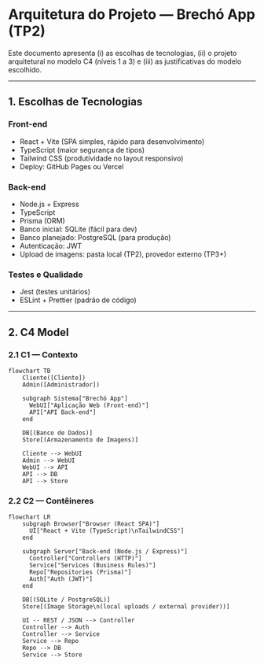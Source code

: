 # Arquitetura do Projeto — Brechó App (TP2)

Este documento apresenta (i) as escolhas de tecnologias, (ii) o projeto arquitetural no modelo C4 (níveis 1 a 3) e (iii) as justificativas do modelo escolhido.

---

## 1. Escolhas de Tecnologias

### Front-end
- React + Vite (SPA simples, rápido para desenvolvimento)
- TypeScript (maior segurança de tipos)
- Tailwind CSS (produtividade no layout responsivo)
- Deploy: GitHub Pages ou Vercel

### Back-end
- Node.js + Express
- TypeScript
- Prisma (ORM)
- Banco inicial: SQLite (fácil para dev)
- Banco planejado: PostgreSQL (para produção)
- Autenticação: JWT
- Upload de imagens: pasta local (TP2), provedor externo (TP3+)

### Testes e Qualidade
- Jest (testes unitários)
- ESLint + Prettier (padrão de código)

---

## 2. C4 Model

### 2.1 C1 — Contexto

```mermaid
flowchart TB
    Cliente([Cliente])
    Admin([Administrador])

    subgraph Sistema["Brechó App"]
      WebUI["Aplicação Web (Front-end)"]
      API["API Back-end"]
    end

    DB[(Banco de Dados)]
    Store[(Armazenamento de Imagens)]

    Cliente --> WebUI
    Admin --> WebUI
    WebUI --> API
    API --> DB
    API --> Store
```
### 2.2 C2 — Contêineres
```mermaid
flowchart LR
    subgraph Browser["Browser (React SPA)"]
      UI["React + Vite (TypeScript)\nTailwindCSS"]
    end

    subgraph Server["Back-end (Node.js / Express)"]
      Controller["Controllers (HTTP)"]
      Service["Services (Business Rules)"]
      Repo["Repositories (Prisma)"]
      Auth["Auth (JWT)"]
    end

    DB[(SQLite / PostgreSQL)]
    Store[(Image Storage\n(local uploads / external provider))]

    UI -- REST / JSON --> Controller
    Controller --> Auth
    Controller --> Service
    Service --> Repo
    Repo --> DB
    Service --> Store
